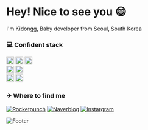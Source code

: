 <h1>Hey! Nice to see you 😄</h1>

<p>I'm Kidongg, Baby developer from Seoul, South Korea <img src="https://cdn-icons-png.flaticon.com/512/5111/5111586.png" width="13"/></p>

<h3>💻 Confident stack</h3>
<p>
  <img alt="TypeScript" src="https://img.shields.io/badge/-TypeScript-blue?style=flat-square&logo=TypeScript&logoColor=white" height=20 />
  <img alt="Next.js" src="https://img.shields.io/badge/-Next.js-000000?style=flat-square&logo=Next.js&logoColor=white" height=20/>
  <img alt="React" src="https://img.shields.io/badge/-React-61DAFB?style=flat-square&logo=React&logoColor=white" height=20/>
  </br>
  <img alt="Git" src="https://img.shields.io/badge/-Git-F05032?style=flat-square&logo=Git&logoColor=white" height=20/>
  <img alt="GitHub" src="https://img.shields.io/badge/-GitHub-181717?style=flat-square&logo=GitHub&logoColor=white" height=20/>
  </br>
  <img alt="Slack" src="https://img.shields.io/badge/-Slack-4A154B?style=flat-square&logo=Slack&logoColor=white" height=20/>
  <img alt="Notion" src="https://img.shields.io/badge/-Notion-000000?style=flat-square&logo=Notion&logoColor=white" height=20/>
</p>

<h3>✈ Where to find me</h3>
<p>
<a href="https://www.rocketpunch.com/@08b442b0" target="_blank"><img alt="Rocketpunch" src="https://img.shields.io/badge/RocketPunch-blue?&style=for-the-badge&logo=ApacheRocketMQ&logoColor=white" /></a>
<a href="https://blog.naver.com/dlrlehd25" target="_blank"><img alt="Naverblog" src="https://img.shields.io/badge/Naver-green?&style=for-the-badge&logo=naver&logoColor=white" /></a> 
<a href="https://www.instagram.com/ki_dongg_/" target="_blank"><img alt="Instargram" src="https://img.shields.io/badge/Instagram-ff69b4?&style=for-the-badge&logo=instagram&logoColor=white" /></a>
</p>

![Footer](https://capsule-render.vercel.app/api?type=waving&color=4d4dff&height=100&section=footer)
